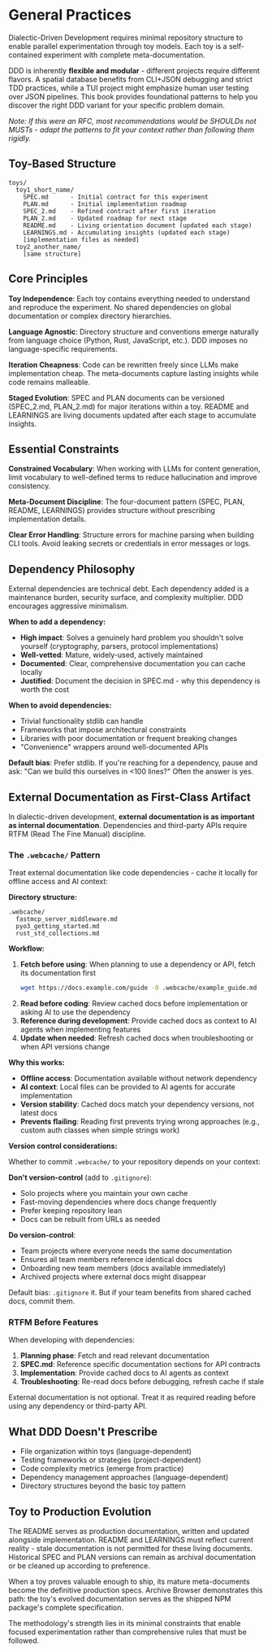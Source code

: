 # General Practices

Dialectic-Driven Development requires minimal repository structure to enable parallel experimentation through toy models. Each toy is a self-contained experiment with complete meta-documentation.

DDD is inherently **flexible and modular** - different projects require different flavors. A spatial database benefits from CLI+JSON debugging and strict TDD practices, while a TUI project might emphasize human user testing over JSON pipelines. This book provides foundational patterns to help you discover the right DDD variant for your specific problem domain.

*Note: If this were an RFC, most recommendations would be SHOULDs not MUSTs - adapt the patterns to fit your context rather than following them rigidly.*

## Toy-Based Structure

```
toys/
  toy1_short_name/
    SPEC.md      - Initial contract for this experiment
    PLAN.md      - Initial implementation roadmap
    SPEC_2.md    - Refined contract after first iteration
    PLAN_2.md    - Updated roadmap for next stage
    README.md    - Living orientation document (updated each stage)
    LEARNINGS.md - Accumulating insights (updated each stage)
    [implementation files as needed]
  toy2_another_name/
    [same structure]
```

## Core Principles

**Toy Independence**: Each toy contains everything needed to understand and reproduce the experiment. No shared dependencies on global documentation or complex directory hierarchies.

**Language Agnostic**: Directory structure and conventions emerge naturally from language choice (Python, Rust, JavaScript, etc.). DDD imposes no language-specific requirements.

**Iteration Cheapness**: Code can be rewritten freely since LLMs make implementation cheap. The meta-documents capture lasting insights while code remains malleable.

**Staged Evolution**: SPEC and PLAN documents can be versioned (SPEC_2.md, PLAN_2.md) for major iterations within a toy. README and LEARNINGS are living documents updated after each stage to accumulate insights.

## Essential Constraints

**Constrained Vocabulary**: When working with LLMs for content generation, limit vocabulary to well-defined terms to reduce hallucination and improve consistency.

**Meta-Document Discipline**: The four-document pattern (SPEC, PLAN, README, LEARNINGS) provides structure without prescribing implementation details.

**Clear Error Handling**: Structure errors for machine parsing when building CLI tools. Avoid leaking secrets or credentials in error messages or logs.

## Dependency Philosophy

External dependencies are technical debt. Each dependency added is a maintenance burden, security surface, and complexity multiplier. DDD encourages aggressive minimalism.

**When to add a dependency:**
- **High impact**: Solves a genuinely hard problem you shouldn't solve yourself (cryptography, parsers, protocol implementations)
- **Well-vetted**: Mature, widely-used, actively maintained
- **Documented**: Clear, comprehensive documentation you can cache locally
- **Justified**: Document the decision in SPEC.md - why this dependency is worth the cost

**When to avoid dependencies:**
- Trivial functionality stdlib can handle
- Frameworks that impose architectural constraints
- Libraries with poor documentation or frequent breaking changes
- "Convenience" wrappers around well-documented APIs

**Default bias**: Prefer stdlib. If you're reaching for a dependency, pause and ask: "Can we build this ourselves in <100 lines?" Often the answer is yes.

## External Documentation as First-Class Artifact

In dialectic-driven development, **external documentation is as important as internal documentation**. Dependencies and third-party APIs require RTFM (Read The Fine Manual) discipline.

### The `.webcache/` Pattern

Treat external documentation like code dependencies - cache it locally for offline access and AI context:

**Directory structure:**
```
.webcache/
  fastmcp_server_middleware.md
  pyo3_getting_started.md
  rust_std_collections.md
```

**Workflow:**
1. **Fetch before using**: When planning to use a dependency or API, fetch its documentation first
   ```bash
   wget https://docs.example.com/guide -O .webcache/example_guide.md
   ```
2. **Read before coding**: Review cached docs before implementation or asking AI to use the dependency
3. **Reference during development**: Provide cached docs as context to AI agents when implementing features
4. **Update when needed**: Refresh cached docs when troubleshooting or when API versions change

**Why this works:**
- **Offline access**: Documentation available without network dependency
- **AI context**: Local files can be provided to AI agents for accurate implementation
- **Version stability**: Cached docs match your dependency versions, not latest docs
- **Prevents flailing**: Reading first prevents trying wrong approaches (e.g., custom auth classes when simple strings work)

**Version control considerations:**

Whether to commit `.webcache/` to your repository depends on your context:

**Don't version-control** (add to `.gitignore`):
- Solo projects where you maintain your own cache
- Fast-moving dependencies where docs change frequently
- Prefer keeping repository lean
- Docs can be rebuilt from URLs as needed

**Do version-control**:
- Team projects where everyone needs the same documentation
- Ensures all team members reference identical docs
- Onboarding new team members (docs available immediately)
- Archived projects where external docs might disappear

Default bias: `.gitignore` it. But if your team benefits from shared cached docs, commit them.

### RTFM Before Features

When developing with dependencies:

1. **Planning phase**: Fetch and read relevant documentation
2. **SPEC.md**: Reference specific documentation sections for API contracts
3. **Implementation**: Provide cached docs to AI agents as context
4. **Troubleshooting**: Re-read docs before debugging, refresh cache if stale

External documentation is not optional. Treat it as required reading before using any dependency or third-party API.

## What DDD Doesn't Prescribe

- File organization within toys (language-dependent)
- Testing frameworks or strategies (project-dependent)
- Code complexity metrics (emerge from practice)
- Dependency management approaches (language-dependent)
- Directory structures beyond the basic toy pattern

## Toy to Production Evolution

The README serves as production documentation, written and updated alongside implementation. README and LEARNINGS must reflect current reality - stale documentation is not permitted for these living documents. Historical SPEC and PLAN versions can remain as archival documentation or be cleaned up according to preference.

When a toy proves valuable enough to ship, its mature meta-documents become the definitive production specs. Archive Browser demonstrates this path: the toy's evolved documentation serves as the shipped NPM package's complete specification.

The methodology's strength lies in its minimal constraints that enable focused experimentation rather than comprehensive rules that must be followed.
